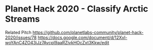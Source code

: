 # Planet Hack 2020 - Classify Arctic Streams
Related Pitch https://github.com/planetlabs-community/planet-hack-2020/issues/78
https://docs.google.com/document/d/12Xvl-woYAnC4ZO43iJz7AvcpI9aaRZivkHOcZxt3Kkw/edit
